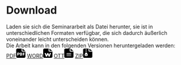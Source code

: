 <h1>Download</h1>
Laden sie sich die Seminararbeit als Datei herunter,  
sie ist in unterschiedlichen Formaten verfügbar, die sich dadurch äußerlich voneinander leicht unterscheiden können.  
<br>
Die Arbeit kann in den folgenden Versionen heruntergeladen werden:
<div id="download-section">
<a href="/assets/download/content.pdf" download="seminararbeit.pdf">PDF<img src="/assets/icons/pdf.svg" width="25" height="25" alt></a>
<a href="/assets/download/content.docx" download="seminararbeit.docx">WORD<img src="/assets/icons/word.svg" width="25" height="25" alt></a>
<a href="/assets/download/content.ott" download="seminararbeit.ott">OTT<img src="/assets/icons/ott.svg" width="25" height="25" alt></a>
<a href="/assets/download/content.zip" download="seminararbeit.zip">ZIP<img src="/assets/icons/zip.svg" width="25" height="25" alt></a>
</div>

